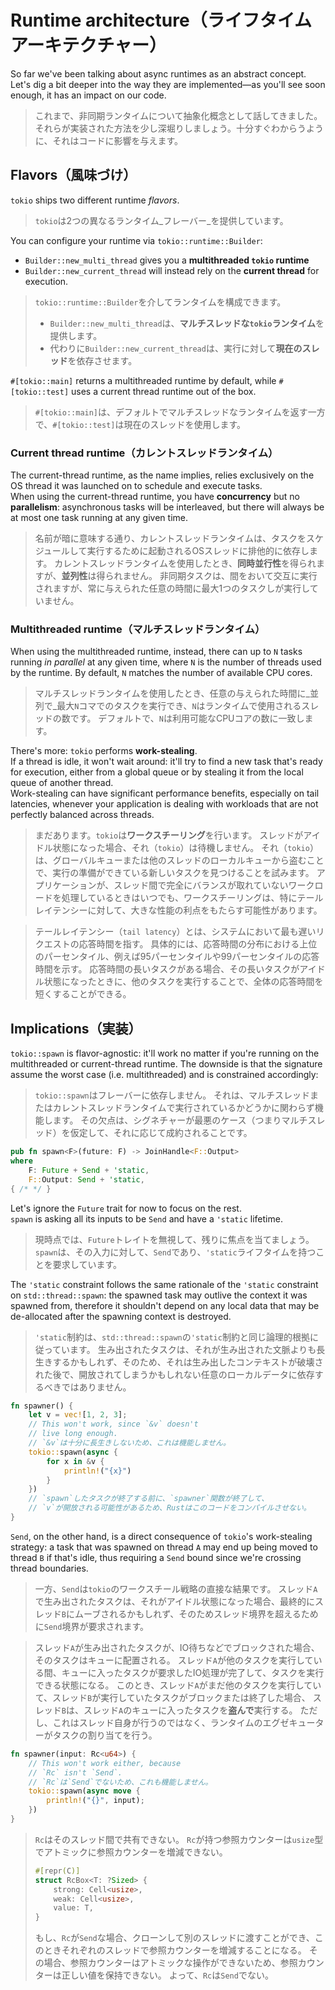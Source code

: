 # Runtime architecture（ライフタイムアーキテクチャー）

So far we've been talking about async runtimes as an abstract concept.
Let's dig a bit deeper into the way they are implemented—as you'll see soon enough,
it has an impact on our code.

> これまで、非同期ランタイムについて抽象化概念として話してきました。
> それらが実装された方法を少し深堀りしましょう。十分すぐわからうように、それはコードに影響を与えます。

## Flavors（風味づけ）

`tokio` ships two different runtime _flavors_.

> `tokio`は2つの異なるランタイム_フレーバー_を提供しています。

You can configure your runtime via `tokio::runtime::Builder`:

- `Builder::new_multi_thread` gives you a **multithreaded `tokio` runtime**
- `Builder::new_current_thread` will instead rely on the **current thread** for execution.

> `tokio::runtime::Builder`を介してランタイムを構成できます。
>
> - `Builder::new_multi_thread`は、**マルチスレッドな`tokio`ランタイム**を提供します。
> - 代わりに`Builder::new_current_thread`は、実行に対して**現在のスレッド**を依存させます。

`#[tokio::main]` returns a multithreaded runtime by default, while
`#[tokio::test]` uses a current thread runtime out of the box.

> `#[tokio::main]`は、デフォルトでマルチスレッドなランタイムを返す一方で、`#[tokio::test]`は現在のスレッドを使用します。

### Current thread runtime（カレントスレッドランタイム）

The current-thread runtime, as the name implies, relies exclusively on the OS thread
it was launched on to schedule and execute tasks.\
When using the current-thread runtime, you have **concurrency** but no **parallelism**:
asynchronous tasks will be interleaved, but there will always be at most one task running
at any given time.

> 名前が暗に意味する通り、カレントスレッドランタイムは、タスクをスケジュールして実行するために起動されるOSスレッドに排他的に依存します。
> カレントスレッドランタイムを使用したとき、**同時並行性**を得られますが、**並列性**は得られません。
> 非同期タスクは、間をおいて交互に実行されますが、常に与えられた任意の時間に最大1つのタスクしが実行していません。

### Multithreaded runtime（マルチスレッドランタイム）

When using the multithreaded runtime, instead, there can up to `N` tasks running
_in parallel_ at any given time, where `N` is the number of threads used by the
runtime. By default, `N` matches the number of available CPU cores.

> マルチスレッドランタイムを使用したとき、任意の与えられた時間に_並列で_最大`N`コマでのタスクを実行でき、`N`はランタイムで使用されるスレッドの数です。
> デフォルトで、`N`は利用可能なCPUコアの数に一致します。

There's more: `tokio` performs **work-stealing**.\
If a thread is idle, it won't wait around: it'll try to find a new task that's ready for
execution, either from a global queue or by stealing it from the local queue of another
thread.\
Work-stealing can have significant performance benefits, especially on tail latencies,
whenever your application is dealing with workloads that are not perfectly balanced
across threads.

> まだあります。`tokio`は**ワークスチーリング**を行います。
> スレッドがアイドル状態になった場合、それ（`tokio`）は待機しません。
> それ（`tokio`）は、グローバルキューまたは他のスレッドのローカルキューから盗むことで、実行の準備ができている新しいタスクを見つけることを試みます。
> アプリケーションが、スレッド間で完全にバランスが取れていないワークロードを処理しているときはいつでも、ワークスチーリングは、特にテールレイテンシーに対して、大きな性能の利点をもたらす可能性があります。

> テールレイテンシー（`tail latency`）とは、システムにおいて最も遅いリクエストの応答時間を指す。
> 具体的には、応答時間の分布における上位のパーセンタイル、例えば95パーセンタイルや99パーセンタイルの応答時間を示す。
> 応答時間の長いタスクがある場合、その長いタスクがアイドル状態になったときに、他のタスクを実行することで、全体の応答時間を短くすることができる。

## Implications（実装）

`tokio::spawn` is flavor-agnostic: it'll work no matter if you're running on the multithreaded
or current-thread runtime. The downside is that the signature assume the worst case
(i.e. multithreaded) and is constrained accordingly:

> `tokio::spawn`はフレーバーに依存しません。
> それは、マルチスレッドまたはカレントスレッドランタイムで実行されているかどうかに関わらず機能します。
> その欠点は、シグネチャーが最悪のケース（つまりマルチスレッド）を仮定して、それに応じて成約されることです。

```rust
pub fn spawn<F>(future: F) -> JoinHandle<F::Output>
where
    F: Future + Send + 'static,
    F::Output: Send + 'static,
{ /* */ }
```

Let's ignore the `Future` trait for now to focus on the rest.\
`spawn` is asking all its inputs to be `Send` and have a `'static` lifetime.

> 現時点では、`Future`トレイトを無視して、残りに焦点を当てましょう。
> `spawn`は、その入力に対して、`Send`であり、`'static`ライフタイムを持つことを要求しています。

The `'static` constraint follows the same rationale of the `'static` constraint
on `std::thread::spawn`: the spawned task may outlive the context it was spawned
from, therefore it shouldn't depend on any local data that may be de-allocated
after the spawning context is destroyed.

> `'static`制約は、`std::thread::spawn`の`'static`制約と同じ論理的根拠に従っています。
> 生み出されたタスクは、それが生み出された文脈よりも長生きするかもしれず、そのため、それは生み出したコンテキストが破壊された後で、開放されてしまうかもしれない任意のローカルデータに依存するべきではありません。

```rust
fn spawner() {
    let v = vec![1, 2, 3];
    // This won't work, since `&v` doesn't
    // live long enough.
    // `&v`は十分に長生きしないため、これは機能しません。
    tokio::spawn(async {
        for x in &v {
            println!("{x}")
        }
    })
    // `spawn`したタスクが終了する前に、`spawner`関数が終了して、
    // `v`が開放される可能性があるため、Rustはこのコードをコンパイルさせない。
}
```

`Send`, on the other hand, is a direct consequence of `tokio`'s work-stealing strategy:
a task that was spawned on thread `A` may end up being moved to thread `B` if that's idle,
thus requiring a `Send` bound since we're crossing thread boundaries.

> 一方、`Send`は`tokio`のワークスチール戦略の直接な結果です。
> スレッド`A`で生み出されたタスクは、それがアイドル状態になった場合、最終的にスレッド`B`にムーブされるかもしれず、そのためスレッド境界を超えるために`Send`境界が要求されます。

> スレッド`A`が生み出されたタスクが、IO待ちなどでブロックされた場合、そのタスクはキューに配置される。
> スレッド`A`が他のタスクを実行している間、キューに入ったタスクが要求したIO処理が完了して、タスクを実行できる状態になる。
> このとき、スレッド`A`がまだ他のタスクを実行していて、スレッド`B`が実行していたタスクがブロックまたは終了した場合、
> スレッド`B`は、スレッド`A`のキューに入ったタスクを**盗んで**実行する。
> ただし、これはスレッド自身が行うのではなく、ランタイムのエグゼキューターがタスクの割り当てを行う。

```rust
fn spawner(input: Rc<u64>) {
    // This won't work either, because
    // `Rc` isn't `Send`.
    // `Rc`は`Send`でないため、これも機能しません。
    tokio::spawn(async move {
        println!("{}", input);
    })
}
```

> `Rc`はそのスレッド間で共有できない。
> `Rc`が持つ参照カウンターは`usize`型でアトミックに参照カウンターを増減できない。
>
> ```rust
> #[repr(C)]
> struct RcBox<T: ?Sized> {
>     strong: Cell<usize>,
>     weak: Cell<usize>,
>     value: T,
> }
> ```
>
> もし、`Rc`が`Send`な場合、クローンして別のスレッドに渡すことができ、このときそれぞれのスレッドで参照カウンターを増減することになる。
> その場合、参照カウンターはアトミックな操作ができないため、参照カウンターは正しい値を保持できない。
> よって、`Rc`は`Send`でない。
